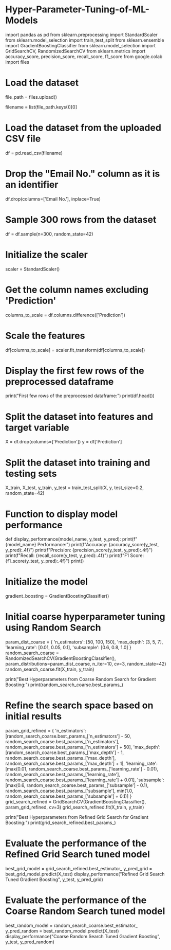 # Hyper-Parameter-Tuning-of-ML-Models
import pandas as pd
from sklearn.preprocessing import StandardScaler
from sklearn.model_selection import train_test_split
from sklearn.ensemble import GradientBoostingClassifier
from sklearn.model_selection import GridSearchCV, RandomizedSearchCV
from sklearn.metrics import accuracy_score, precision_score, recall_score, f1_score
from google.colab import files

# Load the dataset
file_path = files.upload()

filename = list(file_path.keys())[0]

# Load the dataset from the uploaded CSV file
df = pd.read_csv(filename)

# Drop the "Email No." column as it is an identifier
df.drop(columns=['Email No.'], inplace=True)

# Sample 300 rows from the dataset
df = df.sample(n=300, random_state=42)

# Initialize the scaler
scaler = StandardScaler()

# Get the column names excluding 'Prediction'
columns_to_scale = df.columns.difference(['Prediction'])

# Scale the features
df[columns_to_scale] = scaler.fit_transform(df[columns_to_scale])

# Display the first few rows of the preprocessed dataframe
print("First few rows of the preprocessed dataframe:")
print(df.head())

# Split the dataset into features and target variable
X = df.drop(columns=['Prediction'])
y = df['Prediction']

# Split the dataset into training and testing sets
X_train, X_test, y_train, y_test = train_test_split(X, y, test_size=0.2, random_state=42)

# Function to display model performance
def display_performance(model_name, y_test, y_pred):
    print(f"{model_name} Performance:")
    print(f"Accuracy: {accuracy_score(y_test, y_pred):.4f}")
    print(f"Precision: {precision_score(y_test, y_pred):.4f}")
    print(f"Recall: {recall_score(y_test, y_pred):.4f}")
    print(f"F1 Score: {f1_score(y_test, y_pred):.4f}")
    print()

# Initialize the model
gradient_boosting = GradientBoostingClassifier()

# Initial coarse hyperparameter tuning using Random Search
param_dist_coarse = {
    'n_estimators': [50, 100, 150],
    'max_depth': [3, 5, 7],
    'learning_rate': [0.01, 0.05, 0.1],
    'subsample': [0.6, 0.8, 1.0]
}
random_search_coarse = RandomizedSearchCV(GradientBoostingClassifier(), param_distributions=param_dist_coarse, n_iter=10, cv=3, random_state=42)
random_search_coarse.fit(X_train, y_train)

print("Best Hyperparameters from Coarse Random Search for Gradient Boosting:")
print(random_search_coarse.best_params_)

# Refine the search space based on initial results
param_grid_refined = {
    'n_estimators': [random_search_coarse.best_params_['n_estimators'] - 50, random_search_coarse.best_params_['n_estimators'], random_search_coarse.best_params_['n_estimators'] + 50],
    'max_depth': [random_search_coarse.best_params_['max_depth'] - 1, random_search_coarse.best_params_['max_depth'], random_search_coarse.best_params_['max_depth'] + 1],
    'learning_rate': [max(0.01, random_search_coarse.best_params_['learning_rate'] - 0.01), random_search_coarse.best_params_['learning_rate'], random_search_coarse.best_params_['learning_rate'] + 0.01],
    'subsample': [max(0.6, random_search_coarse.best_params_['subsample'] - 0.1), random_search_coarse.best_params_['subsample'], min(1.0, random_search_coarse.best_params_['subsample'] + 0.1)]
}
grid_search_refined = GridSearchCV(GradientBoostingClassifier(), param_grid_refined, cv=3)
grid_search_refined.fit(X_train, y_train)

print("Best Hyperparameters from Refined Grid Search for Gradient Boosting:")
print(grid_search_refined.best_params_)

# Evaluate the performance of the Refined Grid Search tuned model
best_grid_model = grid_search_refined.best_estimator_
y_pred_grid = best_grid_model.predict(X_test)
display_performance("Refined Grid Search Tuned Gradient Boosting", y_test, y_pred_grid)

# Evaluate the performance of the Coarse Random Search tuned model
best_random_model = random_search_coarse.best_estimator_
y_pred_random = best_random_model.predict(X_test)
display_performance("Coarse Random Search Tuned Gradient Boosting", y_test, y_pred_random)

